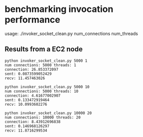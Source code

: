 # benchmarking invocation performance

usage: ./invoker_socket_clean.py num_connections num_threads

## Results from a EC2 node

```
python invoker_socket_clean.py 5000 1
num connections: 5000 threads: 1
connection: 26.853372097
sent: 0.0873599052429
recv: 11.457463026
```
```
python invoker_socket_clean.py 5000 10
num connections: 5000 threads: 10
connection: 4.61677002907
sent: 0.133472919464
recv: 10.0993602276
```
```
python invoker_socket_clean.py 10000 20
num connections: 10000 threads: 20
connection: 8.43912696838
sent: 0.146968126297
recv: 11.8716299534
```